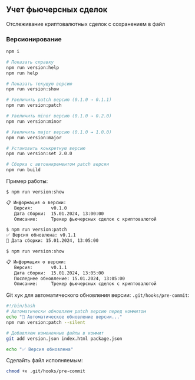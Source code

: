## Учет фьючерсных сделок

Отслеживание криптовалютных сделок с сохранением в файл


### Версионирование

```bash
npm i

# Показать справку
npm run version:help
npm run help

# Показать текущую версию
npm run version:show

# Увеличить patch версию (0.1.0 → 0.1.1)
npm run version:patch

# Увеличить minor версию (0.1.0 → 0.2.0)  
npm run version:minor

# Увеличить major версию (0.1.0 → 1.0.0)
npm run version:major

# Установить конкретную версию
npm run version:set 2.0.0

# Сборка с автоинкрементом patch версии
npm run build
```

Пример работы:
```bash
$ npm run version:show

📋 Информация о версии:
   Версия:       v0.1.0
   Дата сборки:  15.01.2024, 13:00:00
   Описание:     Трекер фьючерсных сделок с криптовалютой

$ npm run version:patch
✅ Версия обновлена: v0.1.1
📅 Дата сборки: 15.01.2024, 13:05:00

$ npm run version:show

📋 Информация о версии:
   Версия:       v0.1.1
   Дата сборки:  15.01.2024, 13:05:00
   Последнее обновление: 15.01.2024, 13:05:00
   Описание:     Трекер фьючерсных сделок с криптовалютой
```

Git хук для автоматического обновления версии:
`.git/hooks/pre-commit`:
```bash
#!/bin/bash
# Автоматически обновляем patch версию перед коммитом
echo "🔄 Автоматическое обновление версии..."
npm run version:patch --silent

# Добавляем измененные файлы в коммит
git add version.json index.html package.json

echo "✅ Версия обновлена"
```
Сделайть файл исполняемым:
```bash
chmod +x .git/hooks/pre-commit
```

